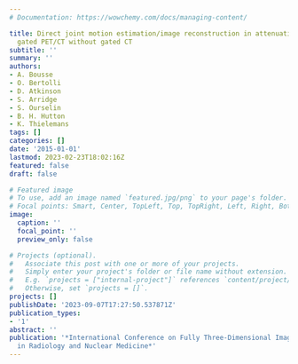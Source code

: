 ```yaml
---
# Documentation: https://wowchemy.com/docs/managing-content/

title: Direct joint motion estimation/image reconstruction in attenuation-corrected
  gated PET/CT without gated CT
subtitle: ''
summary: ''
authors:
- A. Bousse
- O. Bertolli
- D. Atkinson
- S. Arridge
- S. Ourselin
- B. H. Hutton
- K. Thielemans
tags: []
categories: []
date: '2015-01-01'
lastmod: 2023-02-23T18:02:16Z
featured: false
draft: false

# Featured image
# To use, add an image named `featured.jpg/png` to your page's folder.
# Focal points: Smart, Center, TopLeft, Top, TopRight, Left, Right, BottomLeft, Bottom, BottomRight.
image:
  caption: ''
  focal_point: ''
  preview_only: false

# Projects (optional).
#   Associate this post with one or more of your projects.
#   Simply enter your project's folder or file name without extension.
#   E.g. `projects = ["internal-project"]` references `content/project/deep-learning/index.md`.
#   Otherwise, set `projects = []`.
projects: []
publishDate: '2023-09-07T17:27:50.537871Z'
publication_types:
- '1'
abstract: ''
publication: '*International Conference on Fully Three-Dimensional Image Reconstruction
  in Radiology and Nuclear Medicine*'
---
```


